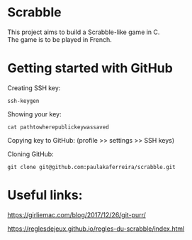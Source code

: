 # Scrabble
This project aims to build a Scrabble-like game in C.  
The game is to be played in French.
# Getting started with GitHub
Creating SSH key: 

`ssh-keygen`  

Showing your key: 

`cat pathtowherepublickeywassaved`

Copying key to GitHub: (profile >> settings >> SSH keys)  

Cloning GitHub: 

`git clone git@github.com:paulakaferreira/scrabble.git`  

# Useful links:
https://girliemac.com/blog/2017/12/26/git-purr/

https://reglesdejeux.github.io/regles-du-scrabble/index.html
